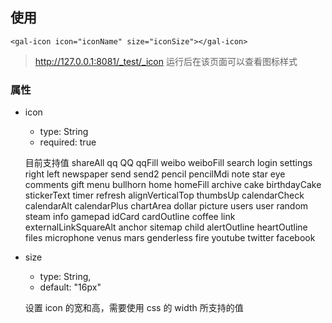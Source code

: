 ## 使用

```
<gal-icon icon="iconName" size="iconSize"></gal-icon>
```

> http://127.0.0.1:8081/_test/_icon 运行后在该页面可以查看图标样式

### 属性

-   icon

    -   type: String
    -   required: true

    目前支持值
    shareAll qq QQ qqFill weibo weiboFill search login settings right left newspaper send send2 pencil pencilMdi note star eye comments gift menu bullhorn home homeFill archive cake birthdayCake stickerText timer refresh alignVerticalTop thumbsUp calendarCheck calendarAlt calendarPlus chartArea dollar picture users user random steam info gamepad idCard cardOutline coffee link externalLinkSquareAlt anchor sitemap child alertOutline heartOutline files microphone venus mars genderless fire youtube twitter facebook

-   size

    -   type: String,
    -   default: "16px"

    设置 icon 的宽和高，需要使用 css 的 width 所支持的值
